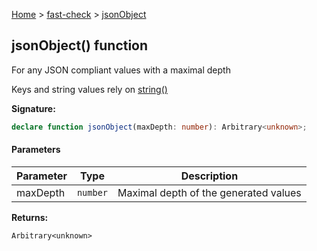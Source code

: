 [Home](/) &gt; [fast-check](../fast-check.md) &gt; [jsonObject](jsonObject_2.md)

## jsonObject() function

For any JSON compliant values with a maximal depth

Keys and string values rely on [string()](string_1.md)

<b>Signature:</b>

```typescript
declare function jsonObject(maxDepth: number): Arbitrary<unknown>;
```

#### Parameters

|  Parameter | Type | Description |
|  --- | --- | --- |
|  maxDepth | <code>number</code> | Maximal depth of the generated values |

<b>Returns:</b>

`Arbitrary<unknown>`

